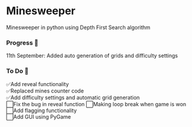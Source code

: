 # Minesweeper

Minesweeper in python using Depth First Search algorithm

### Progress 🚧
11th September: Added auto generation of grids and difficulty settings

### To Do 📝
✅Add reveal functionality <br>
✅Replaced mines counter code <br>
✅Add difficulty settings and automatic grid generation <br>
⬜Fix the bug in reveal function
⬜Making loop break when game is won <br>
⬜Add flagging functionality <br>
⬜Add GUI using PyGame <br>
